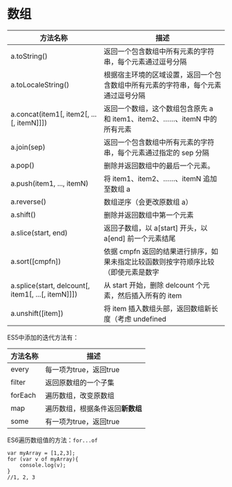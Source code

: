 # 数组
| 方法名称 | 描述 |
| -- | -- |
| a.toString() | 返回一个包含数组中所有元素的字符串，每个元素通过逗号分隔 |
| a.toLocaleString() | 根据宿主环境的区域设置，返回一个包含数组中所有元素的字符串，每个元素通过逗号分隔 |
| a.concat(item1[, item2[, ...[, itemN]]]) | 返回一个数组，这个数组包含原先 a 和 item1、item2、……、itemN 中的所有元素 |
| a.join(sep) | 返回一个包含数组中所有元素的字符串，每个元素通过指定的 sep 分隔 |
| a.pop() | 删除并返回数组中的最后一个元素。 |
| a.push(item1, ..., itemN) | 将 item1、item2、……、itemN 追加至数组 a |
| a.reverse() | 数组逆序（会更改原数组 a） |
| a.shift() | 删除并返回数组中第一个元素 |
| a.slice(start, end) | 返回子数组，以 a[start] 开头，以 a[end] 前一个元素结尾 |
| a.sort([cmpfn]) | 	依据 cmpfn 返回的结果进行排序，如果未指定比较函数则按字符顺序比较（即使元素是数字 |
| a.splice(start, delcount[, item1[, ...[, itemN]]]) | 从 start 开始，删除 delcount 个元素，然后插入所有的 item |
| a.unshift([item]) | 将 item 插入数组头部，返回数组新长度（考虑 undefined |

ES5中添加的迭代方法有：

| 方法名称 | 描述 |
| -- | -- |
| every | 每一项为true，返回true |
| filter | 返回原数组的一个子集 |
| forEach | 遍历数组，改变原数组 |
| map | 遍历数组，根据条件返回**新数组** |
| some | 有一项为true，返回true |

ES6遍历数组值的方法：```for...of```

    var myArray = [1,2,3];
    for (var v of myArray){	
        console.log(v);
    }
    //1, 2, 3
